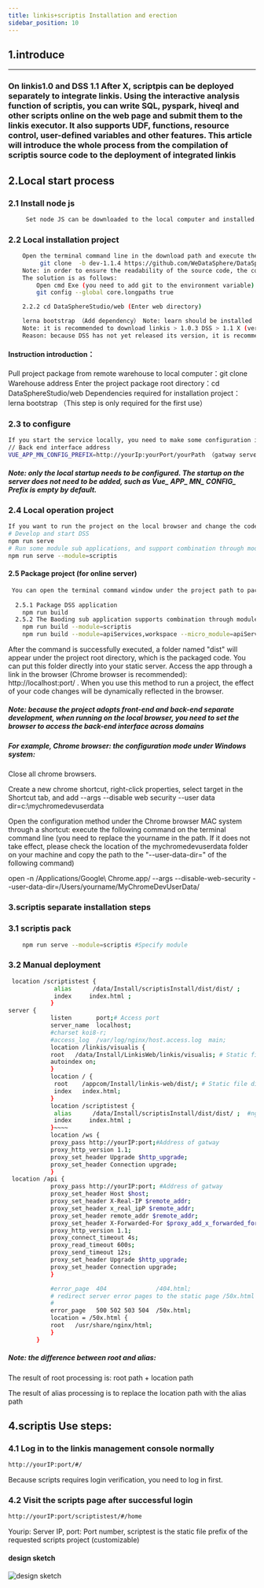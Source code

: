 ```yaml
---
title: linkis+scriptis Installation and erection
sidebar_position: 10
---
```


## 1.introduce

---

### On linkis1.0 and DSS 1.1 After X, scriptpis can be deployed separately to integrate linkis. Using the interactive analysis function of scriptis, you can write SQL, pyspark, hiveql and other scripts online on the web page and submit them to the linkis executor. It also supports UDF, functions, resource control, user-defined variables and other features. This article will introduce the whole process from the compilation of scriptis source code to the deployment of integrated linkis
## 2.Local start process

### 2.1 Install node js
````bash
     Set node JS can be downloaded to the local computer and installed. Download address: http://nodejs.cn/download/ (it is recommended to use the latest stable version) this step is only required for the first use
````
### 2.2 Local installation project
````bash
    Open the terminal command line in the download path and execute the following commands:
         git clone  -b dev-1.1.4 https://github.com/WeDataSphere/DataSphereStudio
    Note: in order to ensure the readability of the source code, the coding specifications of some open source projects require that the naming of classes, methods and variables should be literal and avoid abbreviations. Therefore, some source code files may be named longer. Because the Windows version of Git is compiled with msys, it uses the old version of Windows API, and the file name is limited to 260 characters.
    The solution is as follows:
        Open cmd Exe (you need to add git to the environment variable) and execute the following command:
        git config --global core.longpaths true

    2.2.2 cd DataSphereStudio/web (Enter web directory)

    lerna bootstrap （Add dependency） Note: learn should be installed in lerna bootstrap instead of NPM install 
    Note: it is recommended to download linkis > 1.0.3 DSS > 1.1 X (version configuration download)
    Reason: because DSS has not yet released its version, it is recommended to use the branch of this interval before the release of dss1.1.0

````
#### Instruction introduction：

Pull project package from remote warehouse to local computer：git clone Warehouse address
Enter the project package root directory：cd DataSphereStudio/web
Dependencies required for installation project：lerna bootstrap （This step is only required for the first use）

### 2.3 to configure

````bash
If you start the service locally, you need to make some configuration in the code, such as in the root directory env. Development file:
// Back end interface address
VUE_APP_MN_CONFIG_PREFIX=http://yourIp:yourPort/yourPath （gatway server）
````
##### Note: only the local startup needs to be configured. The startup on the server does not need to be added, such as Vue_ APP_ MN_ CONFIG_ Prefix is empty by default.
### 2.4 Local operation project

````bash
If you want to run the project on the local browser and change the code to view the effect, you need to open the terminal command window under the project path and execute the following commands in the command:
# Develop and start DSS
npm run serve
# Run some module sub applications, and support combination through modules. For example, scripts version:
npm run serve --module=scriptis
````
#### 2.5 Package project (for online server)
````bash
 You can open the terminal command window under the project path to package the project in the command and generate compiled code
  
  2.5.1 Package DSS application
    npm run build
  2.5.2 The Baoding sub application supports combination through module
    npm run build --module=scriptis
    npm run build --module=apiServices,workspace --micro_module=apiServices
````
After the command is successfully executed, a folder named "dist" will appear under the project root directory, which is the packaged code. You can put this folder directly into your static server.
Access the app through a link in the browser (Chrome browser is recommended): http://localhost:port/  .  When you use this method to run a project, the effect of your code changes will be dynamically reflected in the browser.

##### Note: because the project adopts front-end and back-end separate development, when running on the local browser, you need to set the browser to access the back-end interface across domains

##### For example, Chrome browser: the configuration mode under Windows system:

Close all chrome browsers.

Create a new chrome shortcut, right-click properties, select target in the Shortcut tab, and add --args --disable web security --user data dir=c:\mychromedevuserdata

Open the configuration method under the Chrome browser MAC system through a shortcut: execute the following command on the terminal command line (you need to replace the yourname in the path. If it does not take effect, please check the location of the mychromedevuserdata folder on your machine and copy the path to the "--user-data-dir=" of the following command)

open -n /Applications/Google\ Chrome.app/ --args --disable-web-security --user-data-dir=/Users/yourname/MyChromeDevUserData/

### 3.scriptis separate installation steps

### 3.1 scriptis pack
````bash
	npm run serve --module=scriptis #Specify module
````
### 3.2 Manual deployment
````bash
 location /scriptistest { 
             alias      /data/Install/scriptisInstall/dist/dist/ ;
             index     index.html ;
            }
server {
            listen       port;# Access port
            server_name  localhost;
            #charset koi8-r;
            #access_log  /var/log/nginx/host.access.log  main;
            location /linkis/visualis {
            root   /data/Install/LinkisWeb/linkis/visualis; # Static file directory
            autoindex on;
            }
            location / {
             root    /appcom/Install/linkis-web/dist/; # Static file directory
             index   index.html;
            }
            location /scriptistest {
             alias      /data/Install/scriptisInstall/dist/dist/ ;  #nginx scriptis Static file storage path (customizable)
             index     index.html ;
            }~~~~
            location /ws {
            proxy_pass http://yourIP:port;#Address of gatway
            proxy_http_version 1.1;
            proxy_set_header Upgrade $http_upgrade;
            proxy_set_header Connection upgrade;
            }
 location /api {
            proxy_pass http://yourIP:port; #Address of gatway
            proxy_set_header Host $host;
            proxy_set_header X-Real-IP $remote_addr;
            proxy_set_header x_real_ipP $remote_addr;
            proxy_set_header remote_addr $remote_addr;
            proxy_set_header X-Forwarded-For $proxy_add_x_forwarded_for;
            proxy_http_version 1.1;
            proxy_connect_timeout 4s;
            proxy_read_timeout 600s;
            proxy_send_timeout 12s;
            proxy_set_header Upgrade $http_upgrade;
            proxy_set_header Connection upgrade;
            }

            #error_page  404              /404.html;
            # redirect server error pages to the static page /50x.html
            #
            error_page   500 502 503 504  /50x.html;
            location = /50x.html {
            root   /usr/share/nginx/html;
            }
        }
````
##### Note: the difference between root and alias:

The result of root processing is: root path + location path

The result of alias processing is to replace the location path with the alias path

## 4.scriptis Use steps:

### 4.1 Log in to the linkis management console normally
````bash
http://yourIP:port/#/
````
Because scripts requires login verification, you need to log in first.
### 4.2 Visit the scripts page after successful login
````bash
http://yourIP:port/scriptistest/#/home
````
Yourip: Server IP, port: Port number, scriptest is the static file prefix of the requested scripts project (customizable)
#### design sketch

![design sketch](/Images-zh/deployment/skywalking/linkis-scriptis.png)


